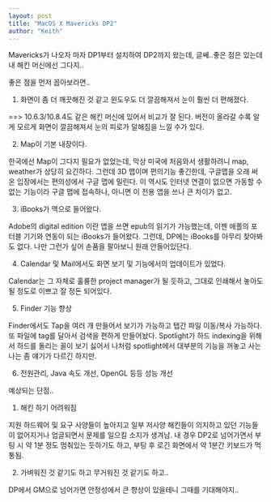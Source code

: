 ```yaml
---
layout: post
title: "MacOS X Mavericks DP2"
author: "Keith"
---
```



Mavericks가 나오자 마자 DP1부터 설치하여 DP2까지 왔는데, 글쎄..좋은 점은 있는데 내 해킨 머신에선 그다지..




좋은 점을 먼저 꼽아보라면..




1) 화면이 좀 더 깨끗해진 것 같고 윈도우도 더 깔끔해져서 눈이 훨씬 더 편해졌다.

==> 10.6.3/10.8.4도 같은 해킨 머신에 있어서 비교가 잘 된다. 버전이 올라갈 수록 알게 모르게 화면이 깔끔해져서 눈의 피로가 덜해짐을 느낄 수가 있다.




2) Map이 기본 내장이다. 




한국에선 Map이 그다지 필요가 없었는데, 막상 미국에 처음와서 생활하려니 map, weather가 상당히 요긴하다. 그런데 3D 맵이며 편의기능 좋긴한데, 구글맵을 오래 써온 입장에서는 편의성에서 구글 맵에 밀린다. 이 역시도 인터넷 연결이 없으면 가동할 수 없는 기능이라 구글 맵에 접속하나, 아니면 이 전용 앱을 쓰나 큰 차이가 없고.




3) iBooks가 맥으로 들어왔다.




Adobe의 digital edition 이란 앱을 쓰면 epub의 읽기가 가능했는데, 이젠 애플의 포터블 기기와 연동이 되는 iBooks가 들어왔다. 그런데, DP에는 iBooks를 아무리 찾아봐도 없다. 나만 그런가 싶어 손품을 팔아보니 원래 안들어있단다.




4) Calendar 및 Mail에서도 화면 보기 및 기능에서의 업데이트가 있었다.




Calendar는 그 자체로 훌륭한 project manager가 될 듯하고, 그대로 인쇄해서 놓아도 될 정도로 이쁘고 잘 정돈 되어있다.




5) Finder 기능 향상




Finder에서도 Tap을 여러 개 만들어서 보기가 가능하고 탭간 파일 이동/복사 가능하다. 또 파일에 tag를 달아서 검색을 편하게 만들어놨다. Spotlight가 하드 indexing을 위해서 하드를 돌리는 꼴이 보기 싫어서 나처럼 spotlight에서 대부분의 기능을 꺼놓고 사는 나는 좀 얘기가 다르긴 하지만.




6) 전원관리, Java 속도 개선, OpenGL 등등 성능 개선




예상되는 단점..




1) 해킨 하기 어려워짐 




지원 하드웨어 및 요구 사양들이 높아지고 일부 저사양 해킨들이 의지하고 있던 기능들이 없어지거나 업글되면서 문제를 일으킬 소지가 생겨남. 내 경우 DP2로 넘어가면서 부팅 시 약 1분 정도 멈춰있는 듯하기도 하고, 부팅 후 로긴 화면에서 약 1분간 키보드가 먹통됨.




2) 가벼워진 것 같기도 하고 무거워진 것 같기도 하고..




DP에서 GM으로 넘어가면 안정성에서 큰 향상이 있을테니 그때를 기대해야지..








